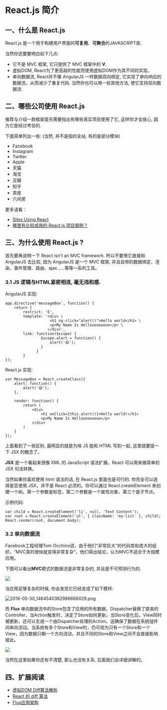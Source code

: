 # React.js 简介

## 一、什么是 React.js

React.js 是一个用于构建用户界面的**可复用**、**可聚合**的JAVASCRIPT库.

当然你还要要明白如下几点:

- 它不是 MVC 框架, 它只提供了 MVC 框架中的 **V**.
- 虚拟DOM, React为了更高超的性能而使用虚拟DOM作为其不同的实现。
- 单向数据流, React并不像 AngularJS 一样数据双向绑定, 它实现了单向响应的数据流，从而减少了重复代码. 当然你也可以用一些其他方法, 使它支持双向数据流.

## 二、哪些公司使用 React.js

推荐与介绍一款框架首先需要指出有哪些真实项目使用了它, 这样你才会放心, 因为它是经过考验的.

下面简单列出一些: (当然, 并不是指的全站, 有的是部分模块)

- Facebook 
- Instagram
- Twitter
- Apple
- 天猫
- 淘宝
- 豆瓣
- 知乎
- 卖座
- 六间房

更多请看：

- [Sites Using React](https://github.com/facebook/react/wiki/Sites-Using-React)
- [哪里有比较成熟的 React.js 项目案例？](https://www.zhihu.com/question/30849772)

## 三、为什么使用 React.js ?

首先要再说明一下 React isn't an MVC framework. 所以不要用它直接和 AngularJS 去比较, 因为 AngularJS 是一个 MVC 框架, 并且自带的数据绑定、渲染、事件管理、路由、ajax……等等一系列工具。

### 3.1 JS 逻辑与HTML紧密相连, 毫无违和感.

AngularJS 实现:

```
app.directive('messageBox', function() {
    return {
	    restrict: 'E',
	    template: '<div> \
	                <h1 ng-click="alert()">Hello world</h1> \
	                <p>My Name Is Hellooooooooo</p> \
	               </div>',
	    link: function($scope) {
	            $scope.alert = function() {
	                alert('😄');
	            }
	          }
	    }
});
```

React.js 实现:

```
var MessageBox = React.createClass({
    alert: function() {
        alert('😄');
    },

    render: function() {
        return (
            <div>
                <h1 onClick={this.alert()}>Hello world!</h1>
                <p>My Name Is Hellooooooooo</p>
            </div>
        )
    }
});
```

上面看到了一些区别, 最明显的就是为啥 JS 能和 HTML 写到一起, 这里就要提一下 JSX 的概念了。

**JSX** 是一个看起来很像 XML 的 JavaScript 语法扩展。React 可以用来做简单的 JSX 句法转换。

当然如果你喜欢使用 html 语法的话, 在 React.js 里面也是可行的. 你完全可以选择是否使用 JSX，并不是 React 必须的。你可以通过 React.createElement 来创建一个树。第一个参数是标签，第二个参数是一个属性对象，第三个是子节点。

示例代码:

```
var child = React.createElement('li', null, 'Text Content');
var root = React.createElement('ul', { className: 'my-list' }, child);
React.render(root, document.body);
```

### 3.2 单向数据流

Facebook工程经理Tom Occhino说，由于他们“非常巨大”的代码库和庞大的组织，“MVC真的很快就变得非常复杂”，他们得出结论，认为MVC不适合于大规模应用。

下图可以看出**MVC**模式的数据流是非常复杂的, 并且是不可预测行为的.

![](http://p.simman.cc/2016-05-27_1464285844186889147.png)

当应用足够复杂的时候, 你会发现它已经变成了如下模样:

![2016-05-30_1464540382986666029.png](http://p.simman.cc/2016-05-30_1464540382986666029.png)

而 **Flux** 单向数据流中的Store包含了应用的所有数据，Dispatcher替换了原来的Controller，当Action触发时，决定了Store如何更新。当Store变化后，View同时被更新，还可以生成一个由Dispatcher处理的Action。这确保了数据在系统组件间单向流动。当系统有多个Store和View时，仍可视为只有一个Store和一个View，因为数据只朝一个方向流动，并且不同的Store和View之间不会直接影响彼此。

![](http://p.simman.cc/2016-05-27_1464286154372928166.png)

当然在这里如果你还有不清楚, 那么也没有关系, 后面我们会详细讲解的。


## 四、扩展阅读

- [虚拟DOM Diff算法解析](http://www.infoq.com/cn/articles/react-dom-diff)
- [React 的 diff 算法](https://segmentfault.com/a/1190000000606216)
- [Flux应用架构](http://reactjs.cn/react/docs/flux-overview.html)